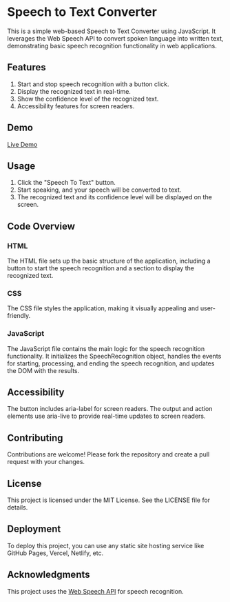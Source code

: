 # Speech to Text Converter

This is a simple web-based Speech to Text Converter using JavaScript. It leverages the Web Speech API to convert spoken language into written text, demonstrating basic speech recognition functionality in web applications.

## Features

1. Start and stop speech recognition with a button click.
2. Display the recognized text in real-time.
3. Show the confidence level of the recognized text.
4. Accessibility features for screen readers.

## Demo
[Live Demo](https://speech-recognition-taupe-eta.vercel.app/)

## Usage

1. Click the "Speech To Text" button.
2. Start speaking, and your speech will be converted to text.
3. The recognized text and its confidence level will be displayed on the screen.

## Code Overview

### HTML
The HTML file sets up the basic structure of the application, including a button to start the speech recognition and a section to display the recognized text.

### CSS
The CSS file styles the application, making it visually appealing and user-friendly.

### JavaScript
The JavaScript file contains the main logic for the speech recognition functionality. It initializes the SpeechRecognition object, handles the events for starting, processing, and ending the speech recognition, and updates the DOM with the results.

## Accessibility
The button includes aria-label for screen readers.
The output and action elements use aria-live to provide real-time updates to screen readers.

## Contributing
Contributions are welcome! Please fork the repository and create a pull request with your changes.

## License
This project is licensed under the MIT License. See the LICENSE file for details.

## Deployment
To deploy this project, you can use any static site hosting service like GitHub Pages, Vercel, Netlify, etc.

## Acknowledgments
This project uses the [Web Speech API](https://developer.mozilla.org/en-US/docs/Web/API/Web_Speech_API) for speech recognition.
